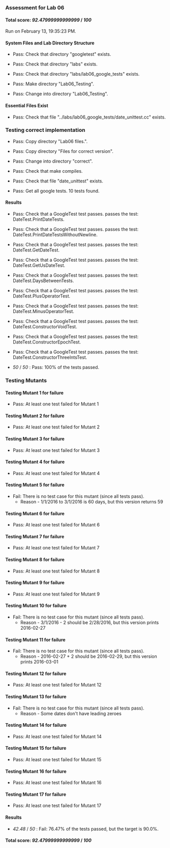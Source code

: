 ### Assessment for Lab 06

#### Total score: _92.47999999999999_ / _100_

Run on February 13, 19:35:23 PM.


#### System Files and Lab Directory Structure

+ Pass: Check that directory "googletest" exists.

+ Pass: Check that directory "labs" exists.

+ Pass: Check that directory "labs/lab06_google_tests" exists.

+ Pass: Make directory "Lab06_Testing".

+ Pass: Change into directory "Lab06_Testing".


#### Essential Files Exist

+ Pass: Check that file "../labs/lab06_google_tests/date_unittest.cc" exists.


### Testing correct implementation

+ Pass: Copy directory "Lab06 files.".



+ Pass: Copy directory "Files for correct version".



+ Pass: Change into directory "correct".

+ Pass: Check that make compiles.



+ Pass: Check that file "date_unittest" exists.

+ Pass: Get all google tests.
    10 tests found.




#### Results

+ Pass: Check that a GoogleTest test passes.
    passes the test: DateTest.PrintDateTests.



+ Pass: Check that a GoogleTest test passes.
    passes the test: DateTest.PrintDateTestsWithoutNewline.



+ Pass: Check that a GoogleTest test passes.
    passes the test: DateTest.GetDateTest.



+ Pass: Check that a GoogleTest test passes.
    passes the test: DateTest.GetUsDateTest.



+ Pass: Check that a GoogleTest test passes.
    passes the test: DateTest.DaysBetweenTests.



+ Pass: Check that a GoogleTest test passes.
    passes the test: DateTest.PlusOperatorTest.



+ Pass: Check that a GoogleTest test passes.
    passes the test: DateTest.MinusOperatorTest.



+ Pass: Check that a GoogleTest test passes.
    passes the test: DateTest.ConstructorVoidTest.



+ Pass: Check that a GoogleTest test passes.
    passes the test: DateTest.ConstructorEpochTest.



+ Pass: Check that a GoogleTest test passes.
    passes the test: DateTest.ConstructorThreeIntsTest.



+  _50_ / _50_ : Pass: 100% of the tests passed.


### Testing Mutants


#### Testing Mutant 1 for failure

+ Pass: At least one test failed for Mutant 1


#### Testing Mutant 2 for failure

+ Pass: At least one test failed for Mutant 2


#### Testing Mutant 3 for failure

+ Pass: At least one test failed for Mutant 3


#### Testing Mutant 4 for failure

+ Pass: At least one test failed for Mutant 4


#### Testing Mutant 5 for failure

+ Fail: There is no test case for this mutant (since all tests pass).
   - Reason - 1/1/2016 to 3/1/2016 is 60 days, but this version returns 59


#### Testing Mutant 6 for failure

+ Pass: At least one test failed for Mutant 6


#### Testing Mutant 7 for failure

+ Pass: At least one test failed for Mutant 7


#### Testing Mutant 8 for failure

+ Pass: At least one test failed for Mutant 8


#### Testing Mutant 9 for failure

+ Pass: At least one test failed for Mutant 9


#### Testing Mutant 10 for failure

+ Fail: There is no test case for this mutant (since all tests pass).
   - Reason - 3/1/2016 - 2 should be 2/28/2016, but this version prints 2016-02-27


#### Testing Mutant 11 for failure

+ Fail: There is no test case for this mutant (since all tests pass).
   - Reason - 2016-02-27 + 2 should be 2016-02-29, but this version prints 2016-03-01


#### Testing Mutant 12 for failure

+ Pass: At least one test failed for Mutant 12


#### Testing Mutant 13 for failure

+ Fail: There is no test case for this mutant (since all tests pass).
   - Reason - Some dates don't have leading zeroes


#### Testing Mutant 14 for failure

+ Pass: At least one test failed for Mutant 14


#### Testing Mutant 15 for failure

+ Pass: At least one test failed for Mutant 15


#### Testing Mutant 16 for failure

+ Pass: At least one test failed for Mutant 16


#### Testing Mutant 17 for failure

+ Pass: At least one test failed for Mutant 17


#### Results

+  _42.48_ / _50_ : Fail: 76.47% of the tests passed, but the target is 90.0%.

#### Total score: _92.47999999999999_ / _100_

